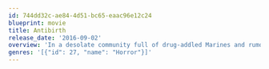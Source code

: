 ```yaml
---
id: 744dd32c-ae84-4d51-bc65-eaac96e12c24
blueprint: movie
title: Antibirth
release_date: '2016-09-02'
overview: 'In a desolate community full of drug-addled Marines and rumors of kidnapping, a wild-eyed stoner named Lou wakes up after a crazy night of partying with symptoms of a strange illness and recurring visions. As she struggles to get a grip on reality, the stories of conspiracy spread.'
genres: '[{"id": 27, "name": "Horror"}]'
---
```

